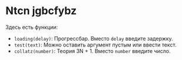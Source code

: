 # Ntcn jgbcfybz

Здесь есть функции:

- `loading(delay)`: Прогрессбар. Вместо `delay` введите задержку.
- `test(text)`: Можно оставить аргумент пустым или ввести текст.
- `collatz(number)`: Теория 3N + 1. Вместо `number` введите число.